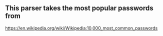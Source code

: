 ## This parser takes the most popular passwords from 
https://en.wikipedia.org/wiki/Wikipedia:10,000_most_common_passwords